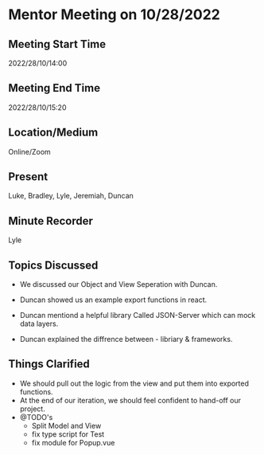 # Mentor Meeting on 10/28/2022

## Meeting Start Time

2022/28/10/14:00

## Meeting End Time

2022/28/10/15:20

## Location/Medium

Online/Zoom

## Present
Luke, Bradley, Lyle, Jeremiah, Duncan

## Minute Recorder

Lyle

## Topics Discussed

- We discussed our Object and View Seperation with Duncan.
- Duncan showed us an example export functions in react.

- Duncan mentiond a helpful library Called JSON-Server which can mock data layers.

- Duncan explained the diffrence between - libriary & frameworks.

## Things Clarified

- We should pull out the logic from the view and put them into exported functions.
- At the end of our iteration, we should feel confident to hand-off our project.
- @TODO's
    - Split Model and View
    - fix type script for Test
    - fix module for Popup.vue
